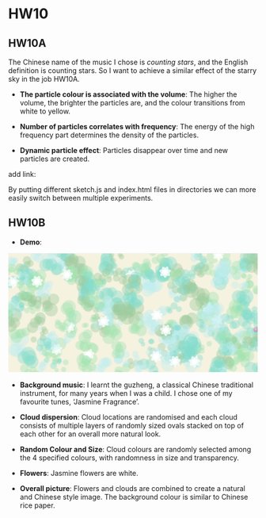 # HW10
## HW10A
The Chinese name of the music I chose is *counting stars*, and the English definition is counting stars. 
So I want to achieve a similar effect of the starry sky in the job HW10A.

- **The particle colour is associated with the volume**:
The higher the volume, the brighter the particles are, and the colour transitions from white to yellow.

- **Number of particles correlates with frequency**:
The energy of the high frequency part determines the density of the particles.

- **Dynamic particle effect**:
Particles disappear over time and new particles are created.

add link:
<script src="https://cdn.jsdelivr.net/npm/p5@1.7.0/lib/addons/p5.sound.js"></script>

By putting different sketch.js and index.html files in directories we can more easily switch between multiple experiments.


## HW10B
- **Demo**:

![jasminedemo](image.png)

- **Background music**: I learnt the guzheng, a classical Chinese traditional instrument, for many years when I was a child. I chose one of my favourite tunes, ‘Jasmine Fragrance’.

- **Cloud dispersion**:
Cloud locations are randomised and each cloud consists of multiple layers of randomly sized ovals stacked on top of each other for an overall more natural look.

- **Random Colour and Size**:
Cloud colours are randomly selected among the 4 specified colours, with randomness in size and transparency.

- **Flowers**:
Jasmine flowers are white.

- **Overall picture**:
Flowers and clouds are combined to create a natural and Chinese style image. The background colour is similar to Chinese rice paper.
